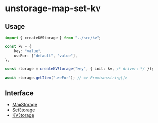 # unstorage-map-set-kv

## Usage
```ts
import { createKVStorage } from "../src/kv";

const kv = {
	key: "value",
	useFor: ["default", "value"],
};

const storage = createKVStorage("key", { init: kv, /* driver: */ });

await storage.getItem("useFor"); // => Promise<string[]>
```

## Interface
- [MapStorage]()
- [SetStorage]()
- [KVStorage]()

